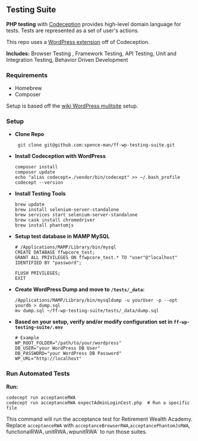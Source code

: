 ## Testing Suite

**PHP testing** with [Codeception](https://codeception.com/) provides high-level domain language for tests. Tests are represented as a set of user's actions.

This repo uses a [WordPress extension](https://codeception.com/for/wordpress) off of Codeception.

**Includes:** Browser Testing , Framework Testing, API Testing, Unit and Integration Testing, Behavior Driven Development

### Requirements
- Homebrew
- Composer

Setup is based off the [wiki WordPress mulitsite](https://wiki.formulafolios.com/view/WordPress_Multisite#) setup.

### Setup

- **Clone Repo**

       git clone git@github.com:spence-man/ff-wp-testing-suite.git

- **Install Codeception with WordPress**

      composer install
      composer update
      echo "alias codecept=./vendor/bin/codecept" >> ~/.bash_profile
      codecept --version

- **Install Testing Tools**

      brew update
      brew install selenium-server-standalone
      brew services start selenium-server-standalone
      brew cask install chromedriver
      brew install phantomjs

- **Setup test database in MAMP MySQL**

      # /Applications/MAMP/Library/bin/mysql
      CREATE DATABASE ffwpcore_test;
      GRANT ALL PRIVILEGES ON ffwpcore_test.* TO "user"@"localhost" IDENTIFIED BY "password";

      FLUSH PRIVILEGES;
      EXIT

- **Create WordPress Dump and move to `/tests/_data`:**

      /Applications/MAMP/Library/bin/mysqldump -u yourUser -p --opt yourdb > dump.sql
      mv dump.sql ~/ff-wp-testing-suite/tests/_data/dump.sql

- **Based on your setup, verify and/or modify configuration set in `ff-wp-testing-suite/.env`**

      # Example
      WP_ROOT_FOLDER="/path/to/your/wordpress"
      DB_USER="your WordPress DB User"
      DB_PASSWORD="your WordPress DB Password"
      WP_URL="http://localhost"

### Run Automated Tests

**Run:**

    codecept run acceptanceRWA
    codecept run acceptanceRWA expectAdminLoginCest.php  # Run a specific file

This command will run the acceptance test for Retirement Wealth Academy.
Replace `acceptanceRWA` with `acceptanceBrowserRWA`,`acceptancePhantomJsRWA`, functionalRWA`,`unitRWA`,`wpunitRWA` to run those suites.


